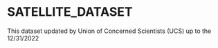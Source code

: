 # SATELLITE_DATASET
This dataset updated by Union of Concerned Scientists (UCS) up to the 12/31/2022 

